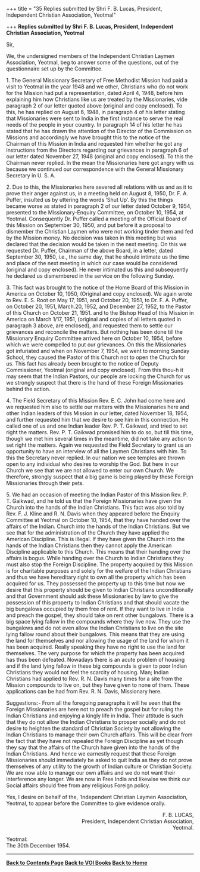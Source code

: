 +++
title = "35 Replies submitted by Shri F. B. Lucas, President, Independent Christian Association, Yeotmal"

+++
**Replies submitted by Shri F. B. Lucas, President, Independent
Christian Association, Yeotmal**

Sir,

We, the undersigned members of the Independent Christian Laymen
Association, Yeotmal, beg to answer some of the questions, out of the
questionnaire set up by the Committee.

1\. The General Missionary Secretary of Free Methodist Mission had paid
a visit to Yeotmal in the year 1948 and we other, Christians who do not
work for the Mission had put a representation, dated April 4, 1948,
before him explaining him how Christians like us are treated by the
Missionaries, vide paragraph 2 of our letter quoted above (original and
copy enclosed).  To this, he has replied on August 6, 1948, in paragraph
4 of his letter stating that Missionaries were sent to India in the
first instance to serve the real needs of the people in your country. 
In paragraph 14 of his letter he has stated that he has drawn the
attention of the Director of the Commission on Missions and accordingly
we have brought this to the notice of the Chairman of this Mission in
India and requested him whether he got any instructions from the
Directors regarding our grievances in paragraph 6 of our letter dated
November 27, 1948 (original and copy enclosed).  To this the Chairman
never replied.  In the mean the Missionaries here got angry with us
because we continued our correspondence with the General Missionary
Secretary in U. S. A.

2\. Due to this, the Missionaries here severed all relations with us and
as it to prove their anger against us, in a meeting held on August 8,
1950, Dr. F. A. Puffer, insulted us by uttering the words ‘Shut Up’.  By
this the things became worse as stated in paragraph 2 of our letter
dated October 9, 1954, presented to the Missionary-Enquiry Committee, on
October 10, 1954, at Yeotmal.  Consequently Dr. Puffer called a meeting
of the Official Board of this Mission on September 30, 1950, and put
before it a proposal to dismember the Christian Laymen who were not
working tinder them and fed by the Mission money.  No decision was taken
in this meeting but was declared that the decision would be taken in the
next meeting.  On this we requested Dr. Puffer, Chairman of the above
Board, in a letter, dated September 30, 1950, i.e., the same day, that
he should intimate us the time and place of the next meeting in which
our case would be considered (original and copy enclosed).  He never
intimated us this and subsequently he declared us dismembered in the
service on the following Sunday.

3\. This fact was brought to the notice of the Home Board of this
Mission in America on October 10, 1950, (Original and copy enclosed). 
We again wrote to Rev. E. S. Root on May 17, 1951, and October 20, 1951,
to Dr. F. A. Puffer, on October 20, 1951, March.20, 1952, and December
27, 1952, to the Pastor of this Church on October 21, 1951. and to the
Bishop Head of this Mission in America on March 1/17, 1951, (original
and copies of all letters quoted in paragraph 3 above, are enclosed),
and requested them to settle our grievances and reconcile the matters. 
But nothing has been done till the Missionary Enquiry Committee arrived
here on October 10, 1954, before which we were compelled to put our
grievances.  On this the Missionaries got infuriated and when on
November 7, 1954, we went to morning Sunday School, they caused the
Pastor of this Church not to open the Church for us.  This fact has
already been brought to the notice of Deputy Commissioner, Yeotmal
(original and copy enclosed).  From this thou-h it may seem that the
Indian Pastors, our people are locking the Church for us we strongly
suspect that there is the hand of these Foreign Missionaries behind the
action.

4\. The Field Secretary of this Mission Rev. E. C. John had come here
and we requested him also to settle our matters with the Missionaries
here and other Indian leaders of this Mission in our letter, dated
November 18, 1954, and further requested him that we desire to see him
in this connection.  He called one of us and one Indian leader Rev. P.
T. Gaikwad, and tried to set right the matters.  Rev. P. T. Gaikwad
promised him to do so, but till this time, though we met him several
times in the meantime, did not take any action to set right the
matters.  Again we requested the Field Secretary to grant us an
opportunity to have an interview of all the Laymen Christians with him. 
To this the Secretary never replied.  In our nation we see temples are
thrown open to any individual who desires to worship the God.  But here
in our Church we see that we are not allowed to enter our own Church. 
We therefore, strongly suspect that a big game is being played by these
Foreign Missionaries through their pets.

5\. We had an occasion of meeting the Indian Pastor of this Mission Rev.
P. T. Gaikwad, and he told us that the Foreign Missionaries have given
the Church into the hands of the Indian Christians.  This fact was also
told by Rev. F. J. Kline and R. N. Davis when they appeared before the
Enquiry Committee at Yeotmal on October 10, 1954, that they have handed
over the affairs of the Indian.  Church into the hands of the Indian
Christians.  But we see that for the administration of the Church they
have applied the American Discipline.  This is illegal.  If they have
given the Church into the hands of the Indian Christians then they
cannot apply the American Discipline applicable to this Church.  This
means that their handing over the affairs is bogus.  While handing over
the Church to Indian Christians they must also stop the Foreign
Discipline.  The property acquired by this Mission is for charitable
purposes and solely for the welfare of the Indian Christians and thus we
have hereditary right to own all the property which has been acquired
for us.  They possessed the property up to this time but now we desire
that this property should be given to Indian Christians unconditionally
and that Government should ask these Missionaries by law to give the
possession of this property to Indian Christians and that should vacate
the big bungalows occupied by them free of rent.  If they want to live
in India and preach the gospel, they should take on rent other
bungalows.  There is a big space lying fallow in the compounds where
they live now.  They use the bungalows and do not even allow the Indian
Christians to live on the site lying fallow round about their
bungalows.  This means that they are using the land for themselves and
nor allowing the usage of the land for whom it has been acquired. 
Really speaking they have no right to use the land for themselves.  The
very purpose for which the property has been acquired has thus been
defeated.  Nowadays there is an acute problem of housing and if the land
lying fallow in these big compounds is given to poor Indian Christians
they would not feel the scarcity of housing.  Man; Indian Christians had
applied to Rev. R. N. Davis many times for a site from the Mission
compounds to live on, but they have given to none of them.  These
applications can be had from Rev. R. N. Davis, Missionary here.

Suggestions:- From all the foregoing paragraphs it will he seen that the
Foreign Missionaries are here not to preach the gospel but for ruling
the Indian Christians and enjoying a kingly life in India. Their
attitude is such that they do not allow the Indian Christians to prosper
socially and do not desire to heighten the standard of Christian Society
by not allowing the Indian Christians to manage their own Church
affairs.  This will be clear from the fact that they have not repealed
the Foreign Discipline as yet though they say that the affairs of the
Church have given into the hands of the Indian Christians.  And hence we
earnestly request that these Foreign Missionaries should immediately be
asked to quit India as they do not prove themselves of any utility to
the growth of Indian culture or Christian Society.  We are now able to
manage our own affairs and we do not want their interference any
longer.  We are now in Free India and likewise we think our Social
affairs should free from any religious Foreign policy.

Yes, I desire on behalf of the, ‘Independent Christian Laymen
Association, Yeotmal, to appear before the Committee to give evidence
orally.

<div align="right">

F. B. LUCAS,  
President, Independent Christian Association,   
Yeotmal.

</div>

Yeotmal:   
The 30th December 1954.

------------------------------------------------------------------------

**[Back to Contents Page](index.htm)  [Back to VOI
Books](http://voiceofdharma.org/books)  [Back to
Home](http://voiceofdharma.org)**
